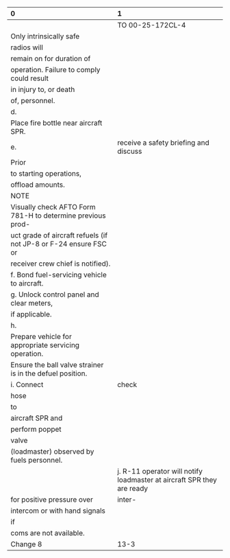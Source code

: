 | 0                                                                | 1                                                                      |
|:-----------------------------------------------------------------|:-----------------------------------------------------------------------|
|                                                                  | TO 00-25-172CL-4                                                       |
| Only intrinsically safe                                          |                                                                        |
| radios will                                                      |                                                                        |
| remain on for duration of                                        |                                                                        |
| operation. Failure to comply could result                        |                                                                        |
| in injury to, or death                                           |                                                                        |
| of, personnel.                                                   |                                                                        |
| d.                                                               |                                                                        |
| Place fire bottle near aircraft SPR.                             |                                                                        |
| e.                                                               | receive a safety briefing and discuss                                  |
| Prior                                                            |                                                                        |
| to starting operations,                                          |                                                                        |
| offload amounts.                                                 |                                                                        |
| NOTE                                                             |                                                                        |
| Visually check AFTO Form 781-H to determine previous prod-       |                                                                        |
| uct grade of aircraft refuels (if not JP-8 or F-24 ensure FSC or |                                                                        |
| receiver crew chief is notified).                                |                                                                        |
| f. Bond fuel-servicing vehicle to aircraft.                      |                                                                        |
| g. Unlock control panel and clear meters,                        |                                                                        |
| if applicable.                                                   |                                                                        |
| h.                                                               |                                                                        |
| Prepare vehicle for appropriate servicing operation.             |                                                                        |
| Ensure the ball valve strainer is in the defuel position.        |                                                                        |
| i. Connect                                                       | check                                                                  |
| hose                                                             |                                                                        |
| to                                                               |                                                                        |
| aircraft SPR and                                                 |                                                                        |
| perform poppet                                                   |                                                                        |
| valve                                                            |                                                                        |
| (loadmaster) observed by fuels personnel.                        |                                                                        |
|                                                                  | j. R-11 operator will notify loadmaster at aircraft SPR they are ready |
| for positive pressure over                                       | inter-                                                                 |
| intercom or with hand signals                                    |                                                                        |
| if                                                               |                                                                        |
| coms are not available.                                          |                                                                        |
| Change 8                                                         | 13-3                                                                   |